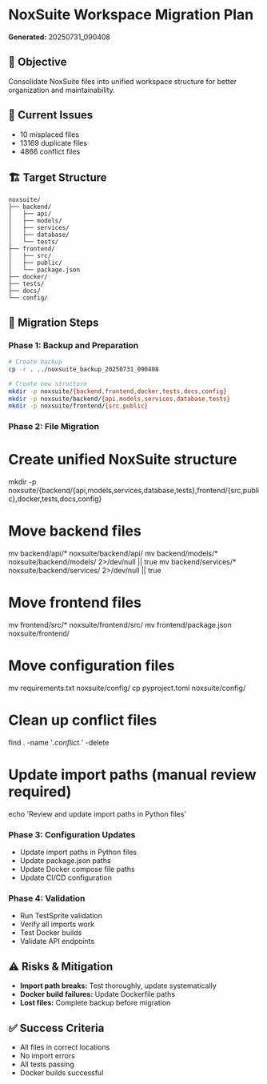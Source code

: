 # NoxSuite Workspace Migration Plan

**Generated:** 20250731_090408

## 🎯 Objective
Consolidate NoxSuite files into unified workspace structure for better organization and maintainability.

## 📁 Current Issues
- 10 misplaced files
- 13169 duplicate files  
- 4866 conflict files

## 🏗️ Target Structure
```
noxsuite/
├── backend/
│   ├── api/
│   ├── models/
│   ├── services/
│   ├── database/
│   └── tests/
├── frontend/
│   ├── src/
│   ├── public/
│   └── package.json
├── docker/
├── tests/
├── docs/
└── config/
```

## 🔧 Migration Steps

### Phase 1: Backup and Preparation
```bash
# Create backup
cp -r . ../noxsuite_backup_20250731_090408

# Create new structure
mkdir -p noxsuite/{backend,frontend,docker,tests,docs,config}
mkdir -p noxsuite/backend/{api,models,services,database,tests}
mkdir -p noxsuite/frontend/{src,public}
```

### Phase 2: File Migration
# Create unified NoxSuite structure
mkdir -p noxsuite/{backend/{api,models,services,database,tests},frontend/{src,public},docker,tests,docs,config}

# Move backend files
mv backend/api/* noxsuite/backend/api/
mv backend/models/* noxsuite/backend/models/ 2>/dev/null || true
mv backend/services/* noxsuite/backend/services/ 2>/dev/null || true

# Move frontend files
mv frontend/src/* noxsuite/frontend/src/
mv frontend/package.json noxsuite/frontend/

# Move configuration files
mv requirements.txt noxsuite/config/
cp pyproject.toml noxsuite/config/

# Clean up conflict files
find . -name '*.conflict.*' -delete

# Update import paths (manual review required)
echo 'Review and update import paths in Python files'

### Phase 3: Configuration Updates
- Update import paths in Python files
- Update package.json paths
- Update Docker compose file paths
- Update CI/CD configuration

### Phase 4: Validation
- Run TestSprite validation
- Verify all imports work
- Test Docker builds
- Validate API endpoints

## ⚠️ Risks & Mitigation
- **Import path breaks:** Test thoroughly, update systematically
- **Docker build failures:** Update Dockerfile paths
- **Lost files:** Complete backup before migration

## ✅ Success Criteria
- All files in correct locations
- No import errors
- All tests passing
- Docker builds successful
